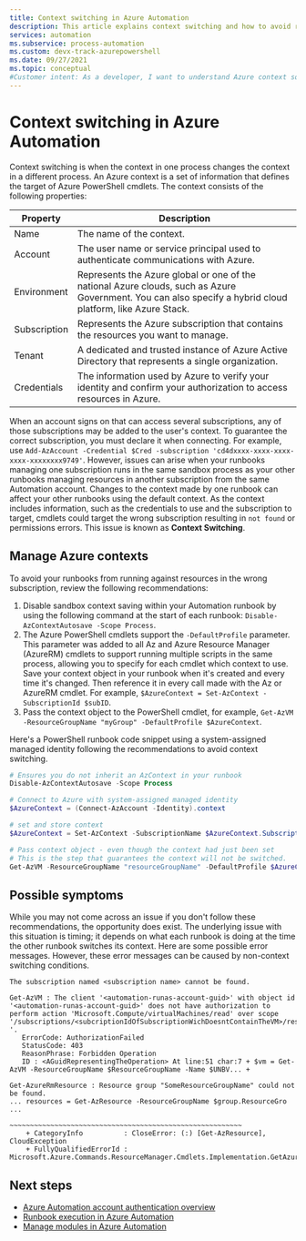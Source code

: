 ```yaml
---
title: Context switching in Azure Automation
description: This article explains context switching and how to avoid runbook issues.
services: automation
ms.subservice: process-automation
ms.custom: devx-track-azurepowershell
ms.date: 09/27/2021
ms.topic: conceptual 
#Customer intent: As a developer, I want to understand Azure context so that I can avoid error when running multiple runbooks.
---
```


# Context switching in Azure Automation

Context switching is when the context in one process changes the context in a different process. An Azure context is a set of information that defines the target of Azure PowerShell cmdlets. The context consists of the following properties:

|Property | Description |
|---|---|
|Name | The name of the context.|
|Account | The user name or service principal used to authenticate communications with Azure.|
|Environment | Represents the Azure global or one of the national Azure clouds, such as Azure Government. You can also specify a hybrid cloud platform, like Azure Stack.|
|Subscription | Represents the Azure subscription that contains the resources you want to manage.|
|Tenant | A dedicated and trusted instance of Azure Active Directory that represents a single organization.|
|Credentials | The information used by Azure to verify your identity and confirm your authorization to access resources in Azure.|

When an account signs on that can access several subscriptions, any of those subscriptions may be added to the user's context. To guarantee the correct subscription, you must declare it when connecting. For example, use `Add-AzAccount -Credential $Cred -subscription 'cd4dxxxx-xxxx-xxxx-xxxx-xxxxxxxx9749'`. However, issues can arise when your runbooks managing one subscription runs in the same sandbox process as your other runbooks managing resources in another subscription from the same Automation account. Changes to the context made by one runbook can affect your other runbooks using the default context. As the context includes information, such as the credentials to use and the subscription to target, cmdlets could target the wrong subscription resulting in `not found` or permissions errors. This issue is known as **Context Switching**.

## Manage Azure contexts

To avoid your runbooks from running against resources in the wrong subscription, review the following recommendations:

1. Disable sandbox context saving within your Automation runbook by using the following command at the start of each runbook: `Disable-AzContextAutosave -Scope Process`.
1. The Azure PowerShell cmdlets support the `-DefaultProfile` parameter. This parameter was added to all Az and Azure Resource Manager (AzureRM) cmdlets to support running multiple scripts in the same process, allowing you to specify for each cmdlet which context to use. Save your context object in your runbook when it's created and every time it's changed. Then reference it in every call made with the Az or AzureRM cmdlet. For example, `$AzureContext = Set-AzContext -SubscriptionId $subID`.
1. Pass the context object to the PowerShell cmdlet, for example, `Get-AzVM -ResourceGroupName "myGroup" -DefaultProfile $AzureContext`.

Here's a PowerShell runbook code snippet using a system-assigned managed identity following the recommendations to avoid context switching.

```powershell
# Ensures you do not inherit an AzContext in your runbook
Disable-AzContextAutosave -Scope Process

# Connect to Azure with system-assigned managed identity
$AzureContext = (Connect-AzAccount -Identity).context

# set and store context
$AzureContext = Set-AzContext -SubscriptionName $AzureContext.Subscription -DefaultProfile $AzureContext

# Pass context object - even though the context had just been set
# This is the step that guarantees the context will not be switched.
Get-AzVM -ResourceGroupName "resourceGroupName" -DefaultProfile $AzureContext | Select Name
```

## Possible symptoms

While you may not come across an issue if you don't follow these recommendations, the opportunity does exist. The underlying issue with this situation is timing; it depends on what each runbook is doing at the time the other runbook switches its context. Here are some possible error messages. However, these error messages can be caused by non-context switching conditions.

`The subscription named <subscription name> cannot be found.`

```error
Get-AzVM : The client '<automation-runas-account-guid>' with object id '<automation-runas-account-guid>' does not have authorization to perform action 'Microsoft.Compute/virtualMachines/read' over scope '/subscriptions/<subcriptionIdOfSubscriptionWichDoesntContainTheVM>/resourceGroups/REsourceGroupName/providers/Microsoft.Compute/virtualMachines/VMName '.
   ErrorCode: AuthorizationFailed
   StatusCode: 403
   ReasonPhrase: Forbidden Operation
   ID : <AGuidRepresentingTheOperation> At line:51 char:7 + $vm = Get-AzVM -ResourceGroupName $ResourceGroupName -Name $UNBV... +
```

```error
Get-AzureRmResource : Resource group "SomeResourceGroupName" could not be found.
... resources = Get-AzResource -ResourceGroupName $group.ResourceGro ...
                 ~~~~~~~~~~~~~~~~~~~~~~~~~~~~~~~~~~~~~~~~~~~~~~~~~~~~~~~~~
    + CategoryInfo          : CloseError: (:) [Get-AzResource], CloudException
    + FullyQualifiedErrorId : Microsoft.Azure.Commands.ResourceManager.Cmdlets.Implementation.GetAzureResourceCmdlet
```

## Next steps

- [Azure Automation account authentication overview](automation-security-overview.md)
- [Runbook execution in Azure Automation](automation-runbook-execution.md)
- [Manage modules in Azure Automation](./shared-resources/modules.md)
